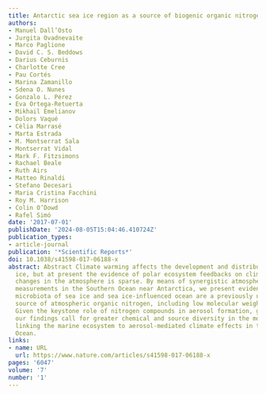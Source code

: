 ```yaml
---
title: Antarctic sea ice region as a source of biogenic organic nitrogen in aerosols
authors:
- Manuel Dall’Osto
- Jurgita Ovadnevaite
- Marco Paglione
- David C. S. Beddows
- Darius Ceburnis
- Charlotte Cree
- Pau Cortés
- Marina Zamanillo
- Sdena O. Nunes
- Gonzalo L. Pérez
- Eva Ortega-Retuerta
- Mikhail Emelianov
- Dolors Vaqué
- Cèlia Marrasé
- Marta Estrada
- M. Montserrat Sala
- Montserrat Vidal
- Mark F. Fitzsimons
- Rachael Beale
- Ruth Airs
- Matteo Rinaldi
- Stefano Decesari
- Maria Cristina Facchini
- Roy M. Harrison
- Colin O’Dowd
- Rafel Simó
date: '2017-07-01'
publishDate: '2024-08-05T15:04:46.410724Z'
publication_types:
- article-journal
publication: '*Scientific Reports*'
doi: 10.1038/s41598-017-06188-x
abstract: Abstract Climate warming affects the development and distribution of sea
  ice, but at present the evidence of polar ecosystem feedbacks on climate through
  changes in the atmosphere is sparse. By means of synergistic atmospheric and oceanic
  measurements in the Southern Ocean near Antarctica, we present evidence that the
  microbiota of sea ice and sea ice-influenced ocean are a previously unknown significant
  source of atmospheric organic nitrogen, including low molecular weight alkyl-amines.
  Given the keystone role of nitrogen compounds in aerosol formation, growth and neutralization,
  our findings call for greater chemical and source diversity in the modelling efforts
  linking the marine ecosystem to aerosol-mediated climate effects in the Southern
  Ocean.
links:
- name: URL
  url: https://www.nature.com/articles/s41598-017-06188-x
pages: '6047'
volume: '7'
number: '1'
---
```

